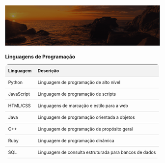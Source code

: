 ![Animação de Digitação](media/Cabeçalho.gif)

### Linguagens de Programação

<style>
  table {
    border-collapse: collapse;
    width: 100%;
    border-radius: 10px;
    overflow: hidden;
  }

  th, td {
    padding: 10px;
    text-align: left;
    border-bottom: 1px solid #ddd;
  }

  th {
    background-color: #f2f2f2;
  }

  tr:hover {
    background-color: #f5f5f5;
  }
</style>

| Linguagem       | Descrição                              |
| --------------- | -------------------------------------- |
| Python          | Linguagem de programação de alto nível |
| JavaScript      | Linguagem de programação de scripts    |
| HTML/CSS        | Linguagens de marcação e estilo para a web |
| Java            | Linguagem de programação orientada a objetos |
| C++             | Linguagem de programação de propósito geral |
| Ruby            | Linguagem de programação dinâmica      |
| SQL             | Linguagem de consulta estruturada para bancos de dados |
